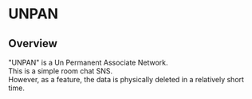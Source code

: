 # UNPAN
## Overview
"UNPAN" is a Un Permanent Associate Network.  
This is a simple room chat SNS.  
However, as a feature, the data is physically deleted in a relatively short time.
